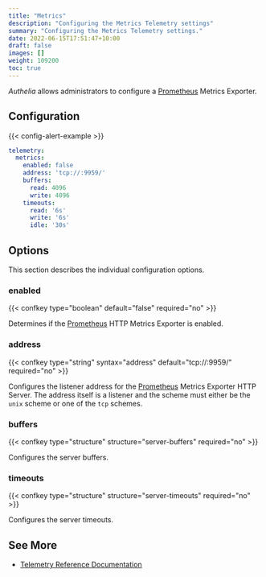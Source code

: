 ```yaml
---
title: "Metrics"
description: "Configuring the Metrics Telemetry settings"
summary: "Configuring the Metrics Telemetry settings."
date: 2022-06-15T17:51:47+10:00
draft: false
images: []
weight: 109200
toc: true
---
```


*Authelia* allows administrators to configure a [Prometheus] Metrics Exporter.

## Configuration

{{< config-alert-example >}}

```yaml {title="configuration.yml"}
telemetry:
  metrics:
    enabled: false
    address: 'tcp://:9959/'
    buffers:
      read: 4096
      write: 4096
    timeouts:
      read: '6s'
      write: '6s'
      idle: '30s'
```

## Options

This section describes the individual configuration options.

### enabled

{{< confkey type="boolean" default="false" required="no" >}}

Determines if the [Prometheus] HTTP Metrics Exporter is enabled.

### address

{{< confkey type="string" syntax="address" default="tcp://:9959/" required="no" >}}

Configures the listener address for the [Prometheus] Metrics Exporter HTTP Server. The address itself is a listener and
the scheme must either be the `unix` scheme or one of the `tcp` schemes.

### buffers

{{< confkey type="structure" structure="server-buffers" required="no" >}}

Configures the server buffers.

### timeouts

{{< confkey type="structure" structure="server-timeouts" required="no" >}}

Configures the server timeouts.

## See More

- [Telemetry Reference Documentation](../../reference/guides/metrics.md)

[Prometheus]: https://prometheus.io/
